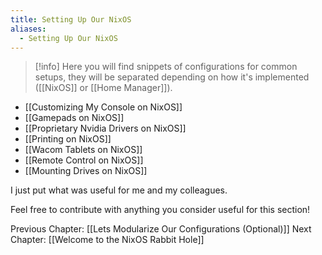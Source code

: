 ```yaml
---
title: Setting Up Our NixOS
aliases:
  - Setting Up Our NixOS
---
```

> [!info]
> Here you will find snippets of configurations for common setups, they will be separated depending on how it's implemented ([[NixOS]] or [[Home Manager]]).

- [[Customizing My Console on NixOS]]
- [[Gamepads on NixOS]]
- [[Proprietary Nvidia Drivers on NixOS]]
- [[Printing on NixOS]]
- [[Wacom Tablets on NixOS]]
- [[Remote Control on NixOS]]
- [[Mounting Drives on NixOS]]

I just put what was useful for me and my colleagues.

Feel free to contribute with anything you consider useful for this section!


Previous Chapter: [[Lets Modularize Our Configurations (Optional)]]
Next Chapter: [[Welcome to the NixOS Rabbit Hole]]